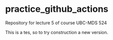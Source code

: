 # practice_github_actions
Repository for lecture 5 of course UBC-MDS 524

This is a tes, so to try construction a new version.
